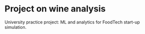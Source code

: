 Project on wine analysis
========================

University practice project: ML and analytics for FoodTech start-up simulation.
